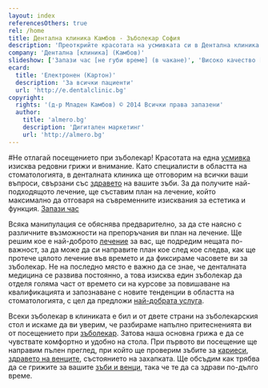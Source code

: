 ```yaml
---
layout: index
referencesOthers: true
rel: /home
title: Дентална клиника Камбов - Зъболекар София
description: 'Преоткрийте красотата на усмивката си в Дентална клиника Камбов. Забравете за всички проблеми със зъбите и венците. Възползвайте се от на най-модерните технологии в зъболечението.'
company: 'Дентална [клиника] (Камбов)'
slideshow: ['Запази час [не губи време] (в чакане)', 'Високо качество [и внимание] (към детайла)', 'Бъди информиран [за всичко] (от своя зъболекар)']
ecard:
  title: 'Електронен (Картон)'
  description: 'За всички пациенти'
  url: 'http://e.dentalclinic.bg'
copyright:
  rights: '(д-р Младен Камбов) © 2014 Всички права запазени'
  author: 
    title: 'almero.bg'
    description: 'Дигитален маркетинг'
    url: 'http://almero.bg'
---
```

#Не отлагай посещението при зъболекар!
Красотата на една [усмивка](зъболекар/естетична-стоматология.html "Пълна промяна на усмивката") изисква редовни грижи и внимание. Като специалисти в областта на стоматологията, в денталната клиника ще отговорим на всички ваши въпроси, свързани със [здравето](стоматология/грижа-за-зъбите.html "Грижа за зъбите") на вашите зъби. За да получите най-подходящото лечение, ще съставим план на лечение, който максимално да отговаря на съвременните изисквания за естетика и функция.
[Запази час](контакти.html)

Всяка манипулация се обяснява предварително, за да сте наясно с различните възможности на препоръчания ви план на лечение. Ще решим кое е най-доброто [лечение](зъболекар/лечение-на-зъби.html "Лечение на зъби") за вас, ще подредим нещата по-важност, за да може да си направите план кое след кое следва, как ще протече цялото лечение във времето и да фиксираме часовете ви за зъболекар.
Не на последно място е важно да се знае, че денталната медицина се развива постоянно, а това изисква един зъболекар да отделя голяма част от времето си на курсове за повишаване на квалификацията и запознаване с новите тенденции в областта на стоматологията, с цел да предложи [най-добрата услуга](/зъболекарски-услуги.html).

Всеки зъболекар в клиниката е бил и от двете страни на зъболекарския стол и искаме да ви уверим, че разбираме напълно притесненията ви от посещението при [зъболекар](стоматология/зъболекар-страх-болка.html "Страх от зъболекар"). Затова наша основна грижа е да се чувствате комфортно и удобно на стола. При първото ви посещение ще направим пълен преглед, при който ще проверим зъбите за [кариеси](стоматология/фотополимерна-пломба.html "Лечение на кариеси с фотополимерна пломба"), [здравето на венците](зъболекар/услуги/лечение-на-венци.html "Лечение на венци"), състоянието на захапката. Ще обсъдим как трябва да се грижите за вашите [зъби и венци](стоматология/грижа-за-зъбите.html "Как да се грижите за зъбите и венците"), така че те да са здрави по-дълго време.
